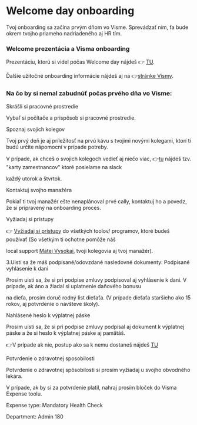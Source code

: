 # Welcome day onboarding 

Tvoj onboarding sa začína prvým dňom vo Visme. Sprevádzať ním, ťa bude okrem tvojho priameho nadriadeného aj HR tím.

### Welcome prezentácia a Visma onboarding
Prezentáciu, ktorú si videl počas Welcome day nájdeš 👉 [TU](https://docs.google.com/presentation/d/1wdVhWGoq3oVe4ODCelcdfCaKm9V76lMtnqVHaCvm84c/edit#slide=id.g4610c63111_1_154).

Ďalšie užitočné onboarding informácie nájdeš aj na 👉[stránke Vismy](https://sites.google.com/visma.com/starthere/welcome?authuser=0).

### Na čo by si nemal zabudnúť počas prvého dňa vo Visme:
Skrášli si pracovné prostredie

Vybaľ si počítače a prispôsob si pracovné prostredie.



Spoznaj svojich kolegov

Tvoj prvý deň je aj príležitosť na prvú kávu s tvojimi novými kolegami, ktorí ti budú určite nápomocní v prípade potreby.

V prípade, ak chceš o svojich kolegoch vedieť aj niečo viac, 👉[tu](https://drive.google.com/drive/folders/1hbnG2SJOiupKH2NXEBPyXI-OoW2hYwck) nájdeš tzv. "karty zamestnancov" ktoré posielame na slack

každý utorok a štvrtok.



Kontaktuj svojho manažéra

Pokiaľ ti tvoj manažér ešte nenaplánoval prvé cally, kontaktuj ho a povedz, že si pripravený na onboarding proces.



Vyžiadaj si prístupy

👉 [Vyžiadaj si prístupy](https://mytools.visma.com/) do všetkých toolov/ programov, ktoré budeš používať (So všetkým ti ochotne pomôže náš

local support [Matej Vysokai](https://space.visma.com/pages/1h43hlt5l5metqsbqt/InternIt/1h5h7ah9eb4rrlnaek%3Flocale=sk?locale=sk), tvoji kolegovia aj tvoj manažér).

3.Uisti sa že máš podpísané/odovzdané nasledovné dokumenty:
Podpísané vyhlásenie k dani

Prosím uisti sa, že si pri podpise zmluvy podpisoval aj vyhlásenie k dani. V prípade, ak áno a žiadal si uplatnenie daňového bonusu

na dieťa, prosím doruč rodný list dieťaťa. (V prípade dieťaťa staršieho ako 15 rokov, aj potvrdenie o návšteve školy).



Nahlásené heslo k výplatnej páske

Prosím uisti sa, že si pri podpise zmluvy podpísal aj dokument k výplatnej páske a že si heslo k výplatnej páske aj pamätáš.

👉V prípade ak nie, postup ako sa k nemu dostaneš nájdeš [TU](https://space.visma.com/pages/1h43hlt5l5metqsbqt/Mmproblmsvplatnoupskou/1hf49v68prsig2jp74?locale=sk&q=nasledovn%C3%BDch%20probl%C3%A9mo)



Potvrdenie o zdravotnej sposobilosti

Potvrdenie o zdravotnej spôsobilosti si prosím vyžiadaj u svojho obvodného lekára.

V prípade, ak by si za potvrdenie platil, nahraj prosím bloček do Visma Expense toolu.

Expense type: Mandatory Health Check

Department: Admin 180